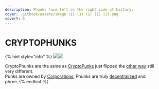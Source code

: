 ```yaml
---
description: Phunks face left on the right side of history.
cover: .gitbook/assets/image (1) (1) (1) (1) (1).png
coverY: 0
---
```


# CRYPTOPHUNKS

{% hint style="info" %}
![](<.gitbook/assets/Phunk\_4156 (1).png>)![](.gitbook/assets/Phunk\_4156.png)

CryptoPhunks are the same as <mark style="color:green;"></mark> [CryptoPunks](https://www.larvalabs.com/cryptopunks) just flipped the [other way](readme/phunk-is-art.md) still very different.\
Punks are owned by [Corporations](https://twitter.com/yugalabs), Phunks are truly [decentralized](readme/phunk-is-web3.md) and phree.
{% endhint %}
